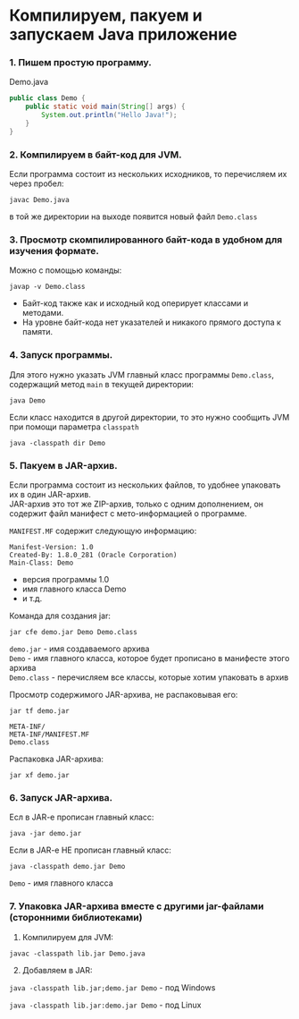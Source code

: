 # Компилируем, пакуем и запускаем Java приложение

### 1. Пишем простую программу.
   
   Demo.java

```java
public class Demo {
    public static void main(String[] args) {
        System.out.println("Hello Java!");
    }
}
```

### 2. Компилируем в байт-код для JVM.
   
   Если программа состоит из нескольких исходников, то перечисляем их через пробел:

`javac Demo.java` 
   
   в той же директории на выходе появится новый файл `Demo.class`

### 3. Просмотр скомпилированного байт-кода в удобном для изучения формате.
   
   Можно с помощью команды:
   
`javap -v Demo.class`

*    Байт-код также как и исходный код оперирует классами и методами.
*    На уровне байт-кода нет указателей и никакого прямого доступа к памяти.

### 4. Запуск программы. 
   
   Для этого нужно указать JVM главный класс программы `Demo.class`, содержащий метод `main` в текущей директории:

`java Demo`

   Если класс находится в другой директории, то это нужно сообщить JVM при помощи параметра `classpath`
   
`java -classpath dir Demo`


### 5. Пакуем в JAR-архив.

   Если программа состоит из нескольких файлов, то удобнее упаковать их в один JAR-архив.  
   JAR-архив это тот же ZIP-архив, только с одним дополнением, он содержит файл манифест с мето-информацией о программе.

`MANIFEST.MF` содержит следующую информацию:

```manifest
Manifest-Version: 1.0
Created-By: 1.8.0_281 (Oracle Corporation)
Main-Class: Demo

```

 - версия программы 1.0
 - имя главного класса Demo
 - и т.д.

Команда для создания jar:

`jar cfe demo.jar Demo Demo.class`

`demo.jar` - имя создаваемого архива  
`Demo` - имя главного класса, которое будет прописано в манифесте этого архива  
`Demo.class` - перечисляем все классы, которые хотим упаковать в архив

Просмотр содержимого JAR-архива, не распаковывая его:

`jar tf demo.jar` 

```
META-INF/
META-INF/MANIFEST.MF
Demo.class
```

Распаковка JAR-архива:

`jar xf demo.jar`

### 6. Запуск JAR-архива.

   Есл в JAR-e прописан главный класс:

`java -jar demo.jar`

   Если в JAR-e НЕ прописан главный класс:
   
`java -classpath demo.jar Demo`

`Demo` - имя главного класса

### 7. Упаковка JAR-архива вместе с другими jar-файлами (сторонними библиотеками)

   1. Компилируем для JVM:

   `javac -classpath lib.jar Demo.java`
   
   2. Добавляем в JAR:

   `java -classpath lib.jar;demo.jar Demo` - под Windows

   `java -classpath lib.jar:demo.jar Demo` - под Linux
